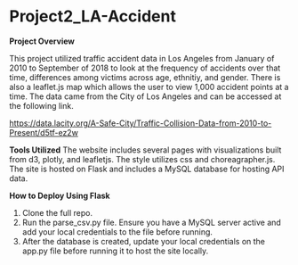 # Project2_LA-Accident
**Project Overview**

This project utilized traffic accident data in Los Angeles from January of 2010 to September of 2018 to look at the frequency of accidents over that time, differences among victims across age, ethnitiy, and gender. There is also a leaflet.js map which allows the user to view 1,000 accident points at a time. The data came from the City of Los Angeles and can be accessed at the following link. 

https://data.lacity.org/A-Safe-City/Traffic-Collision-Data-from-2010-to-Present/d5tf-ez2w

**Tools Utilized**
The website includes several pages with visualizations built from d3, plotly, and leafletjs. The style utilizes css and choreagrapher.js. The site is hosted on Flask and includes a MySQL database for hosting API data. 

**How to Deploy Using Flask**
1. Clone the full repo. 
2. Run the parse_csv.py file. Ensure you have a MySQL server active and add your local credentials to the file before running. 
3. After the database is created, update your local credentials on the app.py file before running it to host the site locally.       